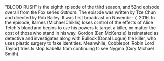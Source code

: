 "BLOOD RUSH" is the eighth episode of the third season, and 52nd episode overall from the Fox series _Gotham_. The episode was written by Tze Chun and directed by Rob Bailey. It was first broadcast on November 7, 2016. In the episode, Barnes (Michael Chiklis) loses control of the effects of Alice Tetch's blood and begins to use his powers to target a killer, no matter the cost of those who stand in his way. Gordon (Ben McKenzie) is reinstated as detective and investigates along with Bullock (Donal Logue) the killer, who uses plastic surgery to fake identities. Meanwhile, Cobblepot (Robin Lord Taylor) tries to stop Isabella from continuing to see Nygma (Cory Michael Smith).
